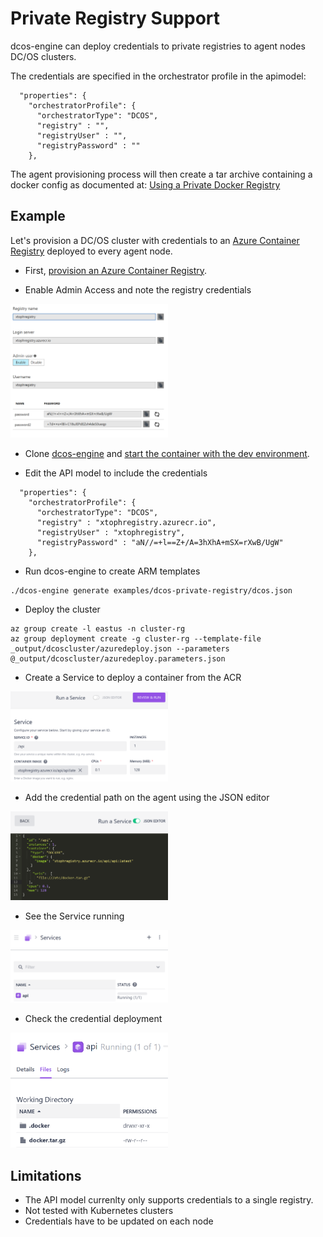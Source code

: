 # Private Registry Support

dcos-engine can deploy credentials to private registries to agent nodes DC/OS clusters.

The credentials are specified in the orchestrator profile in the apimodel:
```
  "properties": {
    "orchestratorProfile": {
      "orchestratorType": "DCOS",
      "registry" : "",
      "registryUser" : "",
      "registryPassword" : ""
    },
```

The agent provisioning process will then create a tar archive containing a docker config as documented at: [Using a Private Docker Registry](https://docs.mesosphere.com/1.9/deploying-services/private-docker-registry/)

## Example
Let's provision a DC/OS cluster with credentials to an [Azure Container Registry](https://azure.microsoft.com/en-us/services/container-registry/) deployed to every agent node.

- First, [provision an Azure Container Registry](https://docs.microsoft.com/en-us/azure/container-registry/container-registry-managed-get-started-portal).

- Enable Admin Access and note the registry credentials
<img src="../../docs/images/acrblade.png" alt="ACR Blade with Admin Access enabled" style="width: 50%; height: 50%;"/>

- Clone [dcos-engine](http://github.com/azure/dcos-engine) and [start the container with the dev environment](https://github.com/Azure/dcos-engine/blob/master/docs/dcos-engine.md).

- Edit the API model to include the credentials
```
  "properties": {
    "orchestratorProfile": {
      "orchestratorType": "DCOS",
      "registry" : "xtophregistry.azurecr.io",
      "registryUser" : "xtophregistry",
      "registryPassword" : "aN//=+l==Z+/A=3hXhA+mSX=rXwB/UgW"
    },
```

- Run dcos-engine to create ARM templates
```
./dcos-engine generate examples/dcos-private-registry/dcos.json
```

- Deploy the cluster
```
az group create -l eastus -n cluster-rg
az group deployment create -g cluster-rg --template-file _output/dcoscluster/azuredeploy.json --parameters @_output/dcoscluster/azuredeploy.parameters.json
```

- Create a Service to deploy a container from the ACR
<img src="../../docs/images/dcos-create-service-from-reg.png" alt="Service Creation from Registry" style="width: 50%; height: 50%;"/>

- Add the credential path on the agent using the JSON editor
<img src="../../docs/images/dcos-create-service-json.png" alt="JSON editor with credential path" style="width: 50%; height: 50%;"/>

- See the Service running
<img src="../../docs/images/dcos-running-service-from-reg.png" alt="Running Service" style="width: 50%; height: 50%;"/>

- Check the credential deployment
<img src="../../docs/images/dcos-running-service-from-reg-files.png" alt="Running Service" style="width: 50%; height: 50%;"/>

## Limitations
- The API model currenlty only supports credentials to a single registry.
- Not tested with Kubernetes clusters
- Credentials have to be updated on each node
